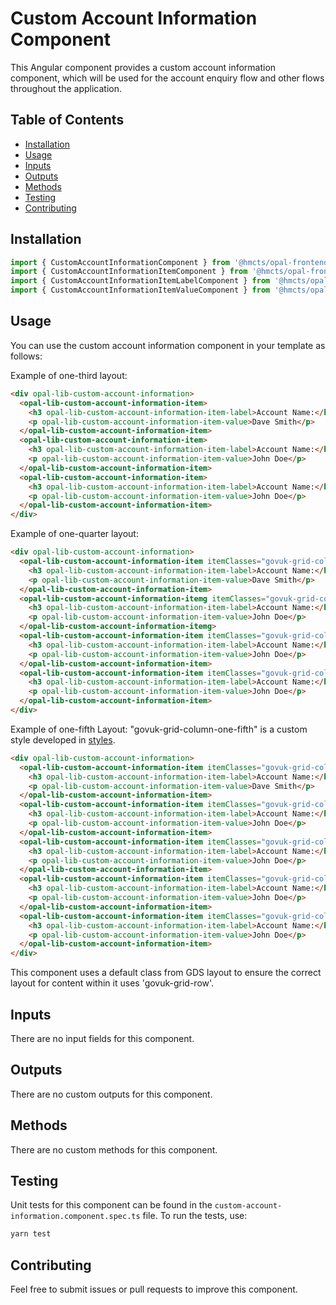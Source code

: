 # Custom Account Information Component

This Angular component provides a custom account information component, which will be used for the account enquiry flow and other flows throughout the application.

## Table of Contents

- [Installation](#installation)
- [Usage](#usage)
- [Inputs](#inputs)
- [Outputs](#outputs)
- [Methods](#methods)
- [Testing](#testing)
- [Contributing](#contributing)

## Installation

```typescript
import { CustomAccountInformationComponent } from '@hmcts/opal-frontend-common/components/custom/custom-account-information';
import { CustomAccountInformationItemComponent } from '@hmcts/opal-frontend-common/components/custom/custom-account-information/custom-account-information-item';
import { CustomAccountInformationItemLabelComponent } from '@hmcts/opal-frontend-common/components/custom/custom-account-information/custom-account-information-item/custom-account-information-item-label';
import { CustomAccountInformationItemValueComponent } from '@hmcts/opal-frontend-common/components/custom/custom-account-information/custom-account-information-item/custom-account-information-item-value';
```

## Usage

You can use the custom account information component in your template as follows:

Example of one-third layout:

```html
<div opal-lib-custom-account-information>
  <opal-lib-custom-account-information-item>
    <h3 opal-lib-custom-account-information-item-label>Account Name:</h3>
    <p opal-lib-custom-account-information-item-value>Dave Smith</p>
  </opal-lib-custom-account-information-item>
  <opal-lib-custom-account-information-item>
    <h3 opal-lib-custom-account-information-item-label>Account Name:</h3>
    <p opal-lib-custom-account-information-item-value>John Doe</p>
  </opal-lib-custom-account-information-item>
  <opal-lib-custom-account-information-item>
    <h3 opal-lib-custom-account-information-item-label>Account Name:</h3>
    <p opal-lib-custom-account-information-item-value>John Doe</p>
  </opal-lib-custom-account-information-item>
</div>
```

Example of one-quarter layout:

```html
<div opal-lib-custom-account-information>
  <opal-lib-custom-account-information-item itemClasses="govuk-grid-column-one-quarter">
    <h3 opal-lib-custom-account-information-item-label>Account Name:</h3>
    <p opal-lib-custom-account-information-item-value>Dave Smith</p>
  </opal-lib-custom-account-information-item>
  <opal-lib-custom-account-information-itemg itemClasses="govuk-grid-column-one-quarter">
    <h3 opal-lib-custom-account-information-item-label>Account Name:</h3>
    <p opal-lib-custom-account-information-item-value>John Doe</p>
  </opal-lib-custom-account-information-itemg>
  <opal-lib-custom-account-information-item itemClasses="govuk-grid-column-one-quarter">
    <h3 opal-lib-custom-account-information-item-label>Account Name:</h3>
    <p opal-lib-custom-account-information-item-value>John Doe</p>
  </opal-lib-custom-account-information-item>
  <opal-lib-custom-account-information-item itemClasses="govuk-grid-column-one-quarter">
    <h3 opal-lib-custom-account-information-item-label>Account Name:</h3>
    <p opal-lib-custom-account-information-item-value>John Doe</p>
  </opal-lib-custom-account-information-item>
</div>
```

Example of one-fifth Layout:
"govuk-grid-column-one-fifth" is a custom style developed in [styles](projects/opal-frontend-common/styles/styles.scss).

```html
<div opal-lib-custom-account-information>
  <opal-lib-custom-account-information-item itemClasses="govuk-grid-column-one-fifth">
    <h3 opal-lib-custom-account-information-item-label>Account Name:</h3>
    <p opal-lib-custom-account-information-item-value>Dave Smith</p>
  </opal-lib-custom-account-information-item>
  <opal-lib-custom-account-information-item itemClasses="govuk-grid-column-one-fifth">
    <h3 opal-lib-custom-account-information-item-label>Account Name:</h3>
    <p opal-lib-custom-account-information-item-value>John Doe</p>
  </opal-lib-custom-account-information-item>
  <opal-lib-custom-account-information-item itemClasses="govuk-grid-column-one-fifth">
    <h3 opal-lib-custom-account-information-item-label>Account Name:</h3>
    <p opal-lib-custom-account-information-item-value>John Doe</p>
  </opal-lib-custom-account-information-item>
  <opal-lib-custom-account-information-item itemClasses="govuk-grid-column-one-fifth">
    <h3 opal-lib-custom-account-information-item-label>Account Name:</h3>
    <p opal-lib-custom-account-information-item-value>John Doe</p>
  </opal-lib-custom-account-information-item>
  <opal-lib-custom-account-information-item itemClasses="govuk-grid-column-one-fifth">
    <h3 opal-lib-custom-account-information-item-label>Account Name:</h3>
    <p opal-lib-custom-account-information-item-value>John Doe</p>
  </opal-lib-custom-account-information-item>
</div>
```

This component uses a default class from GDS layout to ensure the correct layout for content within it uses 'govuk-grid-row'.

## Inputs

There are no input fields for this component.

## Outputs

There are no custom outputs for this component.

## Methods

There are no custom methods for this component.

## Testing

Unit tests for this component can be found in the `custom-account-information.component.spec.ts` file. To run the tests, use:

```bash
yarn test
```

## Contributing

Feel free to submit issues or pull requests to improve this component.
